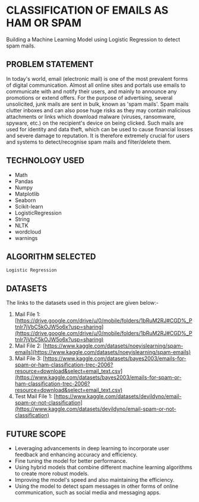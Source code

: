 # CLASSIFICATION OF EMAILS AS HAM OR SPAM
Building a Machine Learning Model using Logistic Regression to detect spam mails. 

## PROBLEM STATEMENT 
In today's world, email (electronic mail) is one of the most prevalent forms of digital communication. Almost all online sites and portals use emails to communicate with and notify their users, and mainly to announce any promotions or extend offers. For the purpose of advertising, several unsolicited, junk mails are sent in bulk, known as 'spam mails'. Spam mails clutter inboxes and can also pose huge risks as they may contain malicious attachments or links which download malware (viruses, ransomware, spyware, etc.) on the recipient's device on being clicked. Such mails are used for identity and data theft, which can be used to cause financial losses and severe damage to reputation. It is therefore extremely crucial for users and systems to detect/recognise spam mails and filter/delete them. 

## TECHNOLOGY USED 
- Math
- Pandas
- Numpy
- Matplotlib
- Seaborn
- Scikit-learn
- LogisticRegression
- String
- NLTK
- wordcloud
- warnings

## ALGORITHM SELECTED 
```
Logistic Regression
```

## DATASETS 
The links to the datasets used in this project are given below:- 
1. Mail File 1: [https://drive.google.com/drive/u/0/mobile/folders/1bRuM2RJ#CGD%_PtnIr7jVbC5kOJW5o6x?usp=sharing](https://drive.google.com/drive/u/0/mobile/folders/1bRuM2RJ#CGD%_PtnIr7jVbC5kOJW5o6x?usp=sharing) 
2. Mail File 2: [https://www.kaggle.com/datasets/noeyislearning/spam-emails](https://www.kaggle.com/datasets/noeyislearning/spam-emails) 
3. Mail File 3: [https://www.kaggle.com/datasets/bayes2003/emails-for-spam-or-ham-classification-trec-2006?resource=download&select=email_text.csv](https://www.kaggle.com/datasets/bayes2003/emails-for-spam-or-ham-classification-trec-2006?resource=download&select=email_text.csv) 
4. Test Mail File 1: [https://www.kaggle.com/datasets/devildyno/email-spam-or-not-classification](https://www.kaggle.com/datasets/devildyno/email-spam-or-not-classification) 

## FUTURE SCOPE 
- Leveraging advancements in deep learning to incorporate user feedback and enhancing accuracy and efficiency.</li>
- Fine tuning the model for better performance.</li>
- Using hybrid models that combine different machine learning algorithms to create more robust models.</li>
- Improving the model's speed and also maintaining the efficiency.</li>
- Using the model to detect spam messages in other forms of online communication, such as social media and messaging apps.</li>

